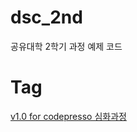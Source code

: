 # dsc_2nd
공유대학 2학기 과정 예제 코드

# Tag
[v1.0 for codepresso 심화과정](https://github.com/MORAI-EDU/dsc_2nd/releases/tag/v1.0)
